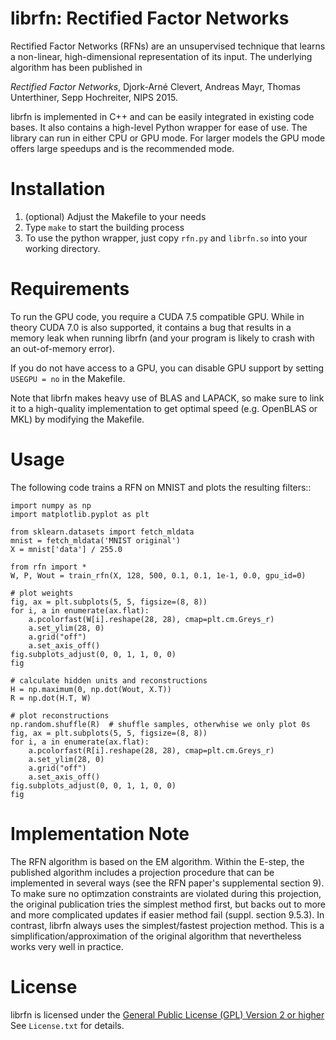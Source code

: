# librfn: Rectified Factor Networks

Rectified Factor Networks (RFNs) are an unsupervised technique that learns a non-linear, high-dimensional representation of its input. The underlying algorithm has been published in

*Rectified Factor Networks*, Djork-Arné Clevert, Andreas Mayr, Thomas Unterthiner, Sepp Hochreiter, NIPS 2015.

librfn is implemented in C++ and can be easily integrated in existing code bases. It also contains a high-level Python wrapper for ease of use. The library can run in either CPU or GPU mode. For larger models the GPU mode offers large speedups and is the recommended mode.


# Installation

1. (optional) Adjust the Makefile to your needs
2. Type `make` to start the building process
3. To use the python wrapper, just copy `rfn.py` and `librfn.so` into your  working directory.


# Requirements

To run the GPU code, you require a CUDA 7.5 compatible GPU. While in theory CUDA 7.0 is also supported, it contains a bug that results in a memory leak when running librfn (and your program is likely to crash with an out-of-memory error).

If you do not have access to a GPU, you can disable GPU support by setting `USEGPU = no` in the Makefile.

Note that librfn makes heavy use of BLAS and LAPACK, so make sure to link it to a high-quality implementation to get optimal speed (e.g. OpenBLAS or MKL) by modifying the Makefile.


# Usage

The following code trains a RFN on MNIST and plots the resulting filters::

    import numpy as np
    import matplotlib.pyplot as plt

    from sklearn.datasets import fetch_mldata
    mnist = fetch_mldata('MNIST original')
    X = mnist['data'] / 255.0

    from rfn import *
    W, P, Wout = train_rfn(X, 128, 500, 0.1, 0.1, 1e-1, 0.0, gpu_id=0)

    # plot weights
    fig, ax = plt.subplots(5, 5, figsize=(8, 8))
    for i, a in enumerate(ax.flat):
        a.pcolorfast(W[i].reshape(28, 28), cmap=plt.cm.Greys_r)
        a.set_ylim(28, 0)
        a.grid("off")
        a.set_axis_off()
    fig.subplots_adjust(0, 0, 1, 1, 0, 0)
    fig

    # calculate hidden units and reconstructions
    H = np.maximum(0, np.dot(Wout, X.T))
    R = np.dot(H.T, W)

    # plot reconstructions
    np.random.shuffle(R)  # shuffle samples, otherwhise we only plot 0s
    fig, ax = plt.subplots(5, 5, figsize=(8, 8))
    for i, a in enumerate(ax.flat):
        a.pcolorfast(R[i].reshape(28, 28), cmap=plt.cm.Greys_r)
        a.set_ylim(28, 0)
        a.grid("off")
        a.set_axis_off()
    fig.subplots_adjust(0, 0, 1, 1, 0, 0)
    fig


# Implementation Note

The RFN algorithm is based on the EM algorithm. Within the E-step, the published algorithm includes a projection procedure that can be implemented in several ways (see the RFN paper's supplemental section 9). To make sure no optimzation constraints are violated during this projection, the original publication tries the simplest method first, but backs out to more and more complicated updates if easier method fail (suppl. section 9.5.3).
In contrast, librfn always uses the simplest/fastest projection method. This is a simplification/approximation of the original algorithm that nevertheless works very well in practice.


# License
librfn is licensed under the [General Public License (GPL) Version 2 or higher](http://www.gnu.org/licenses/gpl-2.0.html) See ``License.txt`` for details.
